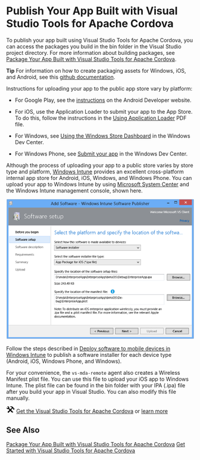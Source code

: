 # Publish Your App Built with Visual Studio Tools for Apache Cordova

To publish your app built using Visual Studio Tools for Apache Cordova, you can access the packages you build in the bin folder in the Visual Studio project directory. For more information about building packages, see [Package Your App Built with Visual Studio Tools for Apache Cordova](https://msdn.microsoft.com/en-us/library/dn757048.aspx).

**Tip** For information on how to create packaging assets for Windows, iOS, and Android, see this [github documentation](https://github.com/Microsoft/cordova-docs/tree/master/tutorial-package-publish).

Instructions for uploading your app to the public app store vary by platform:

*   For Google Play, see the [instructions](https://support.google.com/googleplay/android-developer/answer/113469?hl=en) on the Android Developer website.

*   For iOS, use the Application Loader to submit your app to the App Store. To do this, follow the instructions in the [Using Application Loader](https://itunesconnect.apple.com/docs/UsingApplicationLoader.pdf) PDF file.

*   For Windows, see [Using the Windows Store Dashboard](https://msdn.microsoft.com/library/windows/apps/hh967767.aspx) in the Windows Dev Center.

*   For Windows Phone, see [Submit your app](https://msdn.microsoft.com/library/windowsphone/help/jj206724.aspx) in the Windows Dev Center.

Although the process of uploading your app to a public store varies by store type and platform, [Windows Intune](https://www.microsoft.com/server-cloud/products/windows-intune/default.aspx#fbid=Zjhx4IFbY3b) provides an excellent cross-platform internal app store for Android, iOS, Windows, and Windows Phone. You can upload your app to Windows Intune by using [Microsoft System Center](https://www.microsoft.com/server-cloud/products/system-center-2012-r2/default.aspx#fbid=Zjhx4IFbY3b) and the Windows Intune management console, shown here.

![Using InTune to create an internal app store](<media/publish-intune.png> "Using InTune to create an internal app store")

Follow the steps described in [Deploy software to mobile devices in Windows Intune](https://technet.microsoft.com/library/dn646972.aspx) to publish a software installer for each device type (Android, iOS, Windows Phone, and Windows).

For your convenience, the `vs-mda-remote` agent also creates a Wireless Manifest plist file. You can use this file to upload your iOS app to Windows Intune. The plist file can be found in the bin folder with your IPA (.ipa) file after you build your app in Visual Studio. You can also modify this file manually.

![Download the tools](<media/vs-download-link.png> "Download the tools") [Get the Visual Studio Tools for Apache Cordova](http://aka.ms/mchm38) or [learn more](https://www.visualstudio.com/cordova-vs.aspx)

## See Also

[Package Your App Built with Visual Studio Tools for Apache Cordova](https://msdn.microsoft.com/en-us/library/dn757048.aspx)
[Get Started with Visual Studio Tools for Apache Cordova](https://msdn.microsoft.com/en-us/library/dn771545.aspx)
